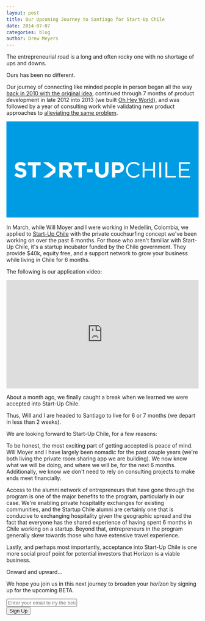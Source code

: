 ```yaml
---
layout: post
title: Our Upcoming Journey to Santiago for Start-Up Chile
date: 2014-07-07
categories: blog
author: Drew Meyers
---
```


The entrepreneurial road is a long and often rocky one with no shortage of ups and downs. 

Ours has been no different. 

Our journey of connecting like minded people in person began all the way <a href="http://blog.ohheyworld.com/the-story-behind-the-original-idea-of-oh-hey-world/">back in 2010 with the original idea</a>, continued through 7 months of product development in late 2012 into 2013 (we built <a href="http://www.ohheyworld.com">Oh Hey World</a>), and was followed by a year of consulting work while validating new product approaches to <a href="http://www.horizonapp.co/blog/horizon-missed-connections">alleviating the same problem</a>. 

![](/assets/2014-07-07-startup-chile-journey-gen-10-sup-logo.png)

In March, while Will Moyer and I were working in Medellin, Colombia,  we applied to <a href="http://startupchile.org/">Start-Up Chile</a> with the private couchsurfing concept we've been working on over the past 6 months. For those who aren't familiar with Start-Up Chile, it's a startup incubator funded by the Chile government. They provide $40k, equity free, and a support network to grow your business while living in Chile for 6 months.

The following is our application video:

<style>.embed-container { position: relative; padding-bottom: 56.25%; height: 0; overflow: hidden; max-width: 100%; height: auto; } .embed-container iframe, .embed-container object, .embed-container embed { position: absolute; top: 0; left: 0; width: 100%; height: 100%; }</style><p class='embed-container'><iframe src='http://www.youtube.com/embed/hVoTj-89voA' frameborder='0' allowfullscreen></iframe></p>

About a month ago, we finally caught a break when we learned we were accepted into Start-Up Chile.

Thus, Will and I are headed to Santiago to live for 6 or 7 months (we depart in less than 2 weeks).

We are looking forward to Start-Up Chile, for a few reasons:

To be honest, the most exciting part of getting accepted is peace of mind. Will Moyer and I have largely been nomadic for the past couple years (we're both living the private room sharing app we are building). We now know what we will be doing, and where we will be, for the next 6 months. Additionally, we know we don't need to rely on consulting projects to make ends meet financially.

Access to the alumni network of entrepreneurs that have gone through the program is one of the major benefits to the program, particularly in our case. We're enabling private hospitality exchanges for existing communities, and the Startup Chile alumni are certainly one that is conducive to exchanging hospitality given the geographic spread and the fact that everyone has the shared experience of having spent 6 months in Chile working on a startup. Beyond that, entrepreneurs in the program generally skew towards those who have extensive travel experience.

Lastly, and perhaps most importantly, acceptance into Start-Up Chile is one more social proof point for potential investors that Horizon is a viable business.

Onward and upward...

We hope you join us in this next journey to broaden your <em>horizon</em> by signing up for the upcoming BETA.

<!-- Begin MailChimp Signup Form -->
<div id="mc_embed_signup">
<form action="http://willmoyer.us2.list-manage.com/subscribe/post?u=69a898a29bc2e6a0ae2a83cd9&amp;id=835d9a226b" method="post" id="mc-embedded-subscribe-form" name="mc-embedded-subscribe-form" class="validate" target="_blank" novalidate>
  
<div class="mc-field-group">
  <div class="grid grid--tight">
    <div class="grid__item one-whole desk-two-thirds">
      <input type="email" value="" name="EMAIL" class="required email input-text margin-b" id="mce-EMAIL" placeholder="Enter your email to try the beta">
    </div>
    <div class="grid__item one-whole desk-one-third">
      <input type="submit" value="Sign Up" name="subscribe" id="mc-embedded-subscribe" class="button btn btn--full margin-b">
    </div>
  </div><!-- end grid -->
